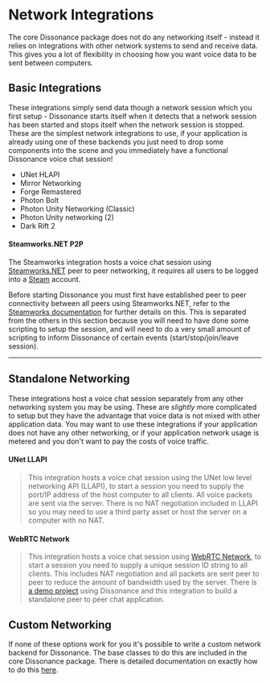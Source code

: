 # Network Integrations

The core Dissonance package does not do any networking itself - instead it relies on integrations with other network systems to send and receive data. This gives you a lot of flexibility in choosing how you want voice data to be sent between computers.

## Basic Integrations

These integrations simply send data though a network session which you first setup - Dissonance starts itself when it detects that a network session has been started and stops itself when the network session is stopped. These are the simplest network integrations to use, if your application is already using one of these backends you just need to drop some components into the scene and you immediately have a functional Dissonance voice chat session!

 - UNet HLAPI
 - Mirror Networking
 - Forge Remastered
 - Photon Bolt
 - Photon Unity Networking (Classic)
 - Photon Unity networking (2)
 - Dark Rift 2

#### Steamworks.NET P2P
The Steamworks integration hosts a voice chat session using [Steamworks.NET](https://steamworks.github.io/) peer to peer networking, it requires all users to be logged into a [Steam](https://store.steampowered.com/) account.

Before starting Dissonance you must first have established peer to peer connectivity between all peers using Steamworks.NET, refer to the [Steamworks documentation](https://partner.steamgames.com/doc/api/ISteamNetworking) for further details on this. This is separated from the others in this section because you will need to have done some scripting to setup the session, and will need to do a very small amount of scripting to inform Dissonance of certain events (start/stop/join/leave session).

---

## Standalone Networking

These integrations host a voice chat session separately from any other networking system you may be using. These are _slightly_ more complicated to setup but they have the advantage that voice data is not mixed with other application data. You may want to use these integrations if your application does not have any other networking, or if your application network usage is metered and you don't want to pay the costs of voice traffic.

#### UNet LLAPI
> This integration hosts a voice chat session using the UNet low level networking API (LLAPI), to start a session you need to supply the port/IP address of the host computer to all clients. All voice packets are sent via the server. There is no NAT negotiation included in LLAPI so you may need to use a third party asset or host the server on a computer with no NAT.

#### WebRTC Network
> This integration hosts a voice chat session using [WebRTC Network](https://assetstore.unity.com/packages/tools/network/webrtc-network-47846), to start a session you need to supply a unique session ID string to all clients. This includes NAT negotiation and all packets are sent peer to peer to reduce the amount of bandwidth used by the server. There is [a demo project](https://github.com/Placeholder-Software/Dissonance-Demo) using Dissonance and this integration to build a standalone peer to peer chat application.

## Custom Networking

If none of these options work for you it's possible to write a custom network backend for Dissonance. The base classes to do this are included in the core Dissonance package. There is detailed documentation on exactly how to do this [here](../Tutorials/Custom-Networking.md).